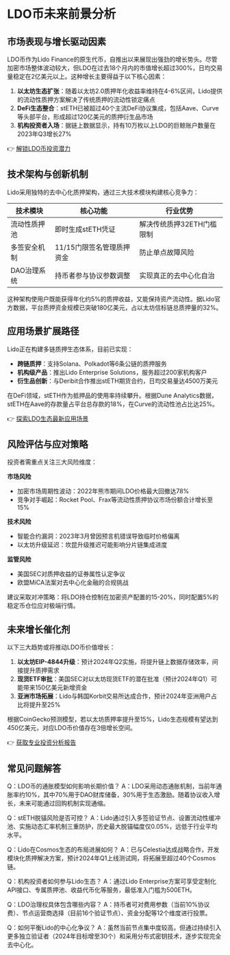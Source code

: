 # LDO币未来前景分析

## 市场表现与增长驱动因素
LDO币作为Lido Finance的原生代币，自推出以来展现出强劲的增长势头。尽管加密市场整体波动较大，但LDO在过去18个月内的市值增长超过300%，日均交易量稳定在2亿美元以上。这种增长主要得益于以下核心因素：
1. **以太坊生态扩张**：随着以太坊2.0质押年化收益率维持在4-6%区间，Lido提供的流动性质押方案解决了传统质押的流动性锁定痛点
2. **DeFi生态整合**：stETH已被超过40个主流DeFi协议集成，包括Aave、Curve等头部平台，形成超过120亿美元的质押衍生品市场
3. **机构投资者入场**：据链上数据显示，持有10万枚以上LDO的巨鲸账户数量在2023年Q3增长27%

👉 [解锁LDO币投资潜力](https://bit.ly/okx_welcome)

## 技术架构与创新机制
Lido采用独特的去中心化质押架构，通过三大技术模块构建核心竞争力：

| 技术模块        | 核心功能                          | 行业优势                      |
|-----------------|-----------------------------------|-----------------------------|
| 流动性质押池     | 即时生成stETH凭证                 | 解决传统质押32ETH门槛限制     |
| 多签安全机制     | 11/15门限签名管理质押资金         | 防止单点故障风险              |
| DAO治理系统      | 持币者参与协议参数调整            | 实现真正的去中心化自治        |

这种架构使用户既能获得年化约5%的质押收益，又能保持资产流动性。据Lido官方数据，平台质押资金规模已突破180亿美元，占以太坊信标链总质押量的32%。

## 应用场景扩展路径
Lido正在构建多链质押生态体系，目前已实现：
- **跨链质押**：支持Solana、Polkadot等6条公链的质押服务
- **机构级产品**：推出Lido Enterprise Solutions，服务超过200家机构客户
- **衍生品创新**：与Deribit合作推出stETH期货合约，日均交易量达4500万美元

在DeFi领域，stETH作为抵押品的使用率持续攀升。根据Dune Analytics数据，stETH在Aave的存款量占平台总存款的18%，在Curve的流动性池占比达25%。

👉 [探索LDO生态最新应用场景](https://bit.ly/okx_welcome)

## 风险评估与应对策略
投资者需重点关注三大风险维度：

**市场风险**
- 加密市场周期性波动：2022年熊市期间LDO价格最大回撤达78%
- 竞争对手崛起：Rocket Pool、Frax等流动性质押协议市场份额合计增长至15%

**技术风险**
- 智能合约漏洞：2023年3月曾因预言机错误导致临时价格偏离
- 以太坊升级延迟：坎昆升级推迟可能影响分片链集成进度

**监管风险**
- 美国SEC对质押收益的证券属性认定争议
- 欧盟MiCA法案对去中心化金融的合规挑战

建议采取对冲策略：将LDO持仓控制在加密资产配置的15-20%，同时配置5%的稳定币仓位应对极端行情。

## 未来增长催化剂
以下三大趋势或将推动LDO币价值增长：
1. **以太坊EIP-4844升级**：预计2024年Q2实施，将提升链上数据存储效率，间接提升质押需求
2. **现货ETF审批**：美国SEC对以太坊现货ETF的潜在批准（预计2024年Q1）可能带来150亿美元新增资金
3. **亚洲市场拓展**：Lido与韩国Korbit交易所达成合作，预计2024年亚洲用户占比将提升至25%

根据CoinGecko预测模型，若以太坊质押率提升至15%，Lido生态规模有望达到450亿美元，对应LDO币价值存在3倍增长空间。

👉 [获取专业投资分析报告](https://bit.ly/okx_welcome)

## 常见问题解答

Q：LDO币的通胀模型如何影响长期价值？
A：LDO采用动态通胀机制，当前年通胀率约10%，其中70%用于DAO财库储备，30%用于生态激励。随着协议收入增长，未来可能通过回购机制实现通缩。

Q：stETH脱锚风险是否可控？
A：Lido通过引入多签验证节点、设置流动性缓冲池、实施动态汇率机制三重防护，历史最大脱锚幅度仅0.05%，远低于行业平均水平。

Q：Lido在Cosmos生态的布局进展如何？
A：已与Celestia达成战略合作，开发模块化质押解决方案，预计2024年Q1上线测试网，将拓展至超过40个Cosmos链。

Q：机构投资者如何参与Lido生态？
A：通过Lido Enterprise方案可享受定制化API接口、专属质押池、收益代币化等服务，最低准入门槛为500ETH。

Q：LDO治理权具体包含哪些内容？
A：持币者可对费用参数（当前10%协议费）、节点运营商选择（目前16个验证节点）、资金分配等12个维度进行投票。

Q：如何平衡Lido的中心化争议？
A：虽然当前节点集中度较高，但通过持续引入更多独立验证者（2024年目标增至30个）和采用分布式密钥技术，逐步实现完全去中心化。